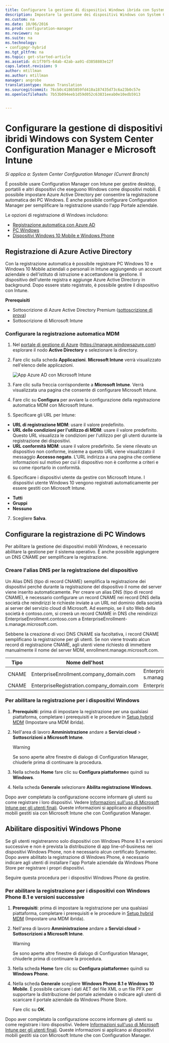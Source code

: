 ```yaml
---
title: Configurare la gestione di dispositivi Windows ibrida con System Center Configuration Manager e Microsoft Intune | Microsoft Docs
description: Impostare la gestione dei dispositivi Windows con System Center Configuration Manager e Microsoft Intune.
ms.custom: na
ms.date: 10/06/2016
ms.prod: configuration-manager
ms.reviewer: na
ms.suite: na
ms.technology:
- configmgr-hybrid
ms.tgt_pltfrm: na
ms.topic: get-started-article
ms.assetid: dc1f70f5-64ab-42ab-aa91-d3858803e12f
caps.latest.revision: 9
author: mtillman
ms.author: mtillman
manager: angrobe
translationtype: Human Translation
ms.sourcegitcommit: 76cb0c41865859fd410a187435d73c6a23b0c57e
ms.openlocfilehash: 7b53b094eeb1d59d052c63831eeab0e10edb5913


---
```

# <a name="set-up-windows-hybrid-device-management-with-system-center-configuration-manager-and-microsoft-intune"></a>Configurare la gestione di dispositivi ibridi Windows con System Center Configuration Manager e Microsoft Intune

*Si applica a: System Center Configuration Manager (Current Branch)*

È possibile usare Configuration Manager con Intune per gestire desktop, portatili e altri dispositivi che eseguono Windows come dispositivi mobili. È possibile impostare Azure Active Directory per consentire la registrazione automatica dei PC Windows. È anche possibile configurare Configuration Manager per semplificare la registrazione usando l'app Portale aziendale.


Le opzioni di registrazione di Windows includono:

- [Registrazione automatica con Azure AD](#azure-active-directory-enrollment)
- [PC Windows](#set-up-windows-device-enrollment)
- [Dispositivi Windows 10 Mobile e Windows Phone](#enable-windows-phone-devices)

## <a name="azure-active-directory-enrollment"></a>Registrazione di Azure Active Directory

Con la registrazione automatica è possibile registrare PC Windows 10 e Windows 10 Mobile aziendali o personali in Intune aggiungendo un account aziendale o dell'istituto di istruzione e accettandone la gestione. Il dispositivo dell'utente registra e aggiunge Azure Active Directory in background. Dopo essere stato registrato, è possibile gestire il dispositivo con Intune.

**Prerequisiti**
- Sottoscrizione di Azure Active Directory Premium ([sottoscrizione di prova](http://go.microsoft.com/fwlink/?LinkID=816845))
- Sottoscrizione di Microsoft Intune


### <a name="configure-automatic-mdm-enrollment"></a>Configurare la registrazione automatica MDM

1. Nel [portale di gestione di Azure](https://manage.windowsazure.com) (https://manage.windowsazure.com) esplorare il nodo **Active Directory** e selezionare la directory.

2. Fare clic sulla scheda **Applicazioni**. **Microsoft Intune** verrà visualizzato nell'elenco delle applicazioni.

    ![App Azure AD con Microsoft Intune](../media/aad-intune-app.png)

3. Fare clic sulla freccia corrispondente a **Microsoft Intune**. Verrà visualizzata una pagina che consente di configurare Microsoft Intune.

4. Fare clic su **Configura** per avviare la configurazione della registrazione automatica MDM con Microsoft Intune.

5. Specificare gli URL per Intune:

  - **URL di registrazione MDM**: usare il valore predefinito.
  - **URL delle condizioni per l'utilizzo di MDM**: usare il valore predefinito. Questo URL visualizza le condizioni per l'utilizzo per gli utenti durante la registrazione dei dispositivi.
  - **URL conformità MDM**: usare il valore predefinito. Se viene rilevato un dispositivo non conforme, insieme a questo URL viene visualizzato il messaggio **Accesso negato**. L'URL indirizza a una pagina che contiene informazioni sul motivo per cui il dispositivo non è conforme a criteri e su come riportarlo in conformità.

6.  Specificare i dispositivi utente da gestire con Microsoft Intune. I dispositivi utente Windows 10 vengono registrati automaticamente per essere gestiti con Microsoft Intune.

  - **Tutti**
  - **Gruppi**
  - **Nessuno**

7. Scegliere **Salva**.

## <a name="configure-windows-pc-enrollment"></a>Configurare la registrazione di PC Windows
 Per abilitare la gestione dei dispositivi mobili Windows, è necessario abilitare la gestione per il sistema operativo.  È anche possibile aggiungere un DNS CNAME per semplificare la registrazione.

### <a name="create-dns-alias-for-device-enrollment"></a>Creare l'alias DNS per la registrazione del dispositivo  
 Un Alias DNS (tipo di record CNAME) semplifica la registrazione dei dispositivi perché durante la registrazione del dispositivo il nome del server viene inserito automaticamente. Per creare un alias DNS (tipo di record CNAME), è necessario configurare un record CNAME nei record DNS della società che reindirizzi le richieste inviate a un URL nel dominio della società ai server del servizio cloud di Microsoft.  Ad esempio, se il sito Web della società è contoso.com, si creerà un record CNAME in DNS che reindirizzi EnterpriseEnrollment.contoso.com a EnterpriseEnrollment-s.manage.microsoft.com.  

 Sebbene la creazione di voci DNS CNAME sia facoltativa, i record CNAME semplificano la registrazione per gli utenti. Se non viene trovato alcun record di registrazione CNAME, agli utenti viene richiesto di immettere manualmente il nome del server MDM, enrollment.manage.microsoft.com.

|Tipo|Nome dell'host|Punta a|  
|----------|---------------|---------------|  
|CNAME|EnterpriseEnrollment.company_domain.com|EnterpriseEnrollment-s.manage.microsoft.com|  
|CNAME|EnterpriseRegistration.company_domain.com|EnterpriseRegistration.windows.net|  
### <a name="to-enable-enrollment-for-windows-devices"></a>Per abilitare la registrazione per i dispositivi Windows  

1.  **Prerequisiti**: prima di impostare la registrazione per una qualsiasi piattaforma, completare i prerequisiti e le procedure in [Setup hybrid MDM](setup-hybrid-mdm.md) (Impostare una MDM ibrida).  

2.  Nell'area di lavoro **Amministrazione** andare a **Servizi cloud** > **Sottoscrizioni a Microsoft Intune**.  

    > [!WARNING]  
    >  Se sono aperte altre finestre di dialogo di Configuration Manager, chiuderle prima di continuare la procedura.  

3.  Nella scheda **Home** fare clic su **Configura piattaforme**e quindi su **Windows**.  

4.  Nella scheda **Generale** selezionare **Abilita registrazione Windows**.  

 Dopo aver completato la configurazione occorre informare gli utenti su come registrare i loro dispositivi. Vedere [Informazioni sull'uso di Microsoft Intune per gli utenti finali](https://docs.microsoft.com/intune/deploy-use/what-to-tell-your-end-users-about-using-microsoft-intune). Queste informazioni si applicano ai dispositivi mobili gestiti sia con Microsoft Intune che con Configuration Manager.

## <a name="enable-windows-phone-devices"></a>Abilitare dispositivi Windows Phone  
  Se gli utenti registreranno solo dispositivi con Windows Phone 8.1 e versioni successive e non è prevista la distribuzione di app line-of-business nei dispositivi Windows Phone, non è necessario alcun certificato Symantec. Dopo avere abilitato la registrazione di Windows Phone, è necessario indicare agli utenti di installare l'app Portale aziendale da Windows Phone Store per registrare i propri dispositivi.  

  Seguire questa procedura per i dispositivi Windows Phone da gestire.  

### <a name="to-enable-enrollment-for-windows-phone-81-and-later-devices"></a>Per abilitare la registrazione per i dispositivi con Windows Phone 8.1 e versioni successive  

 1.  **Prerequisiti**: prima di impostare la registrazione per una qualsiasi piattaforma, completare i prerequisiti e le procedure in [Setup hybrid MDM](setup-hybrid-mdm.md) (Impostare una MDM ibrida).  

 2.  Nell'area di lavoro **Amministrazione** andare a **Servizi cloud** > **Sottoscrizioni a Microsoft Intune**.  

     > [!WARNING]  
     >  Se sono aperte altre finestre di dialogo di Configuration Manager, chiuderle prima di continuare la procedura.  

 3.  Nella scheda **Home** fare clic su **Configura piattaforme**e quindi su **Windows Phone**.  

 4.  Nella scheda **Generale** scegliere  **Windows Phone 8.1 e Windows 10 Mobile**. È possibile caricare i dati AET del file XML o un file PFX per supportare la distribuzione del portale aziendale o indicare agli utenti di scaricare il portale aziendale da Windows Phone Store.  

      Fare clic su **OK**.  

  Dopo aver completato la configurazione occorre informare gli utenti su come registrare i loro dispositivi. Vedere [Informazioni sull'uso di Microsoft Intune per gli utenti finali](https://docs.microsoft.com/intune/deploy-use/what-to-tell-your-end-users-about-using-microsoft-intune). Queste informazioni si applicano ai dispositivi mobili gestiti sia con Microsoft Intune che con Configuration Manager.  



<!--HONumber=Feb17_HO2-->


